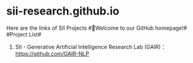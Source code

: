 # sii-research.github.io
Here are the links of SII Projects
#🌟Welcome to our GitHub homepage!#
#Project List#
1. SII - Generative Artificial Intelligence Research Lab (GAIR)：https://github.com/GAIR-NLP
